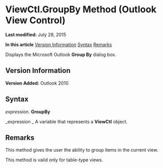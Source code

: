 
# ViewCtl.GroupBy Method (Outlook View Control)

 **Last modified:** July 28, 2015

 **In this article**
 [Version Information](#sectionSection0)
 [Syntax](#sectionSection1)
 [Remarks](#sectionSection2)


Displays the Microsoft Outlook  **Group By** dialog box.


## Version Information
<a name="sectionSection0"> </a>

 **Version Added:** Outlook 2010


## Syntax
<a name="sectionSection1"> </a>

 _expression_. **GroupBy**

 _expression _ A variable that represents a **ViewCtl** object.


## Remarks
<a name="sectionSection2"> </a>

This method gives the user the ability to group items in the current view.

This method is valid only for table-type views.

